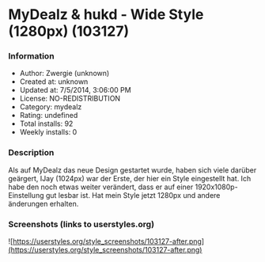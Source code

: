 # MyDealz & hukd - Wide Style (1280px) (103127)

### Information
- Author: Zwergie (unknown)
- Created at: unknown
- Updated at: 7/5/2014, 3:06:00 PM
- License: NO-REDISTRIBUTION
- Category: mydealz
- Rating: undefined
- Total installs: 92
- Weekly installs: 0


### Description
Als auf MyDealz das neue Design gestartet wurde, haben sich viele darüber geärgert, IJay (1024px) war der Erste, der hier ein Style eingestellt hat. Ich habe den noch etwas weiter verändert, dass er auf einer 1920x1080p-Einstellung gut lesbar ist. Hat mein Style jetzt 1280px und andere änderungen erhalten.


### Screenshots (links to userstyles.org)
![https://userstyles.org/style_screenshots/103127-after.png](https://userstyles.org/style_screenshots/103127-after.png)


